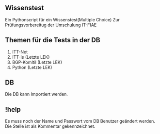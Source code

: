 ## Wissenstest
Ein Pythonscript für ein Wissenstest(Multiple Choice)
Zur Prüfungsvorbereitug der Umschulung IT-FIAE

## Themen für die Tests in der DB
1. ITT-Net
2. ITT-Is (Letzte LEK)
3. BGP-KomItil (Letzte LEK)
4. Python (Letzte LEK)

## DB
Die DB kann Importiert werden.

## !help
Es muss noch der Name und Passwort vom DB Benutzer geändert werden.
Die Stelle ist als Kommentar gekennzeichnet.

